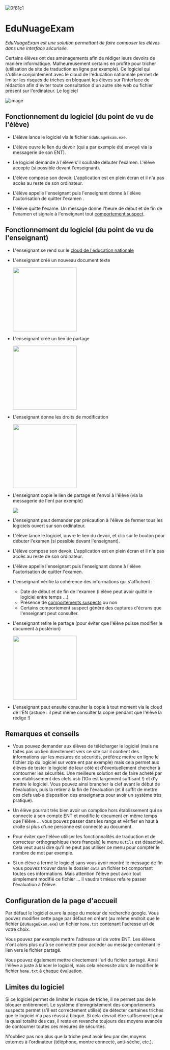 <!-- https://badgen.net/badge/EduNuageExam/T%C3%A9l%C3%A9charger/0f81c1?icon=github -->
![0f81c1](https://user-images.githubusercontent.com/53106394/220177662-84190745-6f65-44d8-aa69-57af03b523dd.svg)

# EduNuageExam

*EduNuageExam est une solution permettant de faire composer les élèves dans une interface sécurisée.*

Certains élèves ont des aménagements afin de rédiger leurs devoirs de manière informatique. Malheureusement certains en profite pour tricher (utilisation de site de traduction en ligne par exemple). Ce logiciel qui s'utilise conjointement avec le cloud de l'éducation nationnale permet de limiter les risques de triches en bloquant les élèves sur l'interface de rédaction afin d'éviter toute consultation d'un autre site web ou fichier présent sur l'ordinateur. Le logiciel 

![image](https://user-images.githubusercontent.com/53106394/220179066-473031ce-4272-4149-a89c-691a4e7dfc54.png)


## Fonctionnement du logiciel (du point de vu de l'élève)

- L'élève lance le logiciel via le fichier `EduNuageExam.exe`.

- L'élève ouvre le lien du devoir (qui a par exemple été envoyé via la messagerie de son ENT).

- Le logiciel demande à l'élève s'il souhaite débuter l'examen. L'élève accepte (si possible devant l'enseignant).

- L'élève compose son devoir. L'application est en plein écran et il n'a pas accès au reste de son ordinateur.

- L'élève appelle l'enseignant puis l'enseignant donne à l'élève l'autorisation de quitter l'examen .

- L'élève quitte l'exame. Un message donne l'heure de début et de fin de l'examen et signale à l'enseignant tout [comportement suspect](https://github.com/DegrangeM/EduNuageExam/wiki/Les-comportements-suspects).

## Fonctionnement du logiciel (du point de vu de l'enseignant)

- L'enseignant se rend sur le [cloud de l'éducation nationale](https://nuage.apps.education.fr/)

- L'enseignant créé un nouveau document texte

  <img src="https://user-images.githubusercontent.com/53106394/220179566-dbba53de-b307-40a1-8424-5e454573b693.png" height="200" />

- L'enseignant créé un lien de partage

  <img src="https://user-images.githubusercontent.com/53106394/220180416-05fc1114-80ac-4c4e-b793-bc0b9cdb14c1.png" height="200" />

- L'enseignant donne les droits de modification

  <img src="https://user-images.githubusercontent.com/53106394/220180135-7a382ded-1ebb-4c43-8db4-6dd22192786e.png" height="200" />

- L'enseignant copie le lien de partage et l'envoi à l'élève (via la messagerie de l'ent par exemple)

  <img src="https://user-images.githubusercontent.com/53106394/220180743-c187a880-747c-44d2-b6af-a5dde9bac5d3.png" />

- L'enseignant peut demander par précaution à l'élève de fermer tous les logiciels ouvert sur son ordinateur.

- L'élève lance le logiciel, ouvre le lien du devoir, et clic sur le bouton pour débuter l'examen (si possible devant l'enseignant).

- L'élève compose son devoir. L'application est en plein écran et il n'a pas accès au reste de son ordinateur.

- L'élève appelle l'enseignant puis l'enseignant donne à l'élève l'autorisation de quitter l'examen.

- L'enseignant vérifie la cohérence des informations qui s'affichent :
  - Date de début et de fin de l'examen (l'élève peut avoir quitté le logiciel entre temps ...)
  - Présence de [comportements suspects](https://github.com/DegrangeM/EduNuageExam/wiki/Les-comportements-suspects) ou non
  - Certains comportement suspect génère des captures d'écrans que l'enseignant peut consulter.

- L'enseignant retire le partage (pour éviter que l'élève puisse modifier le document à postériori)

  <img src="https://user-images.githubusercontent.com/53106394/220181775-ffaa88fc-fb51-480e-bb40-d3fdc30cd723.png" height="200" />

- L'enseignant peut ensuite consulter la copie à tout moment via le cloud de l'EN (astuce : il peut même consulter la copie pendant que l'élève la rédige !)

## Remarques et conseils

- Vous pouvez demander aux élèves de télécharger le logiciel (mais ne faites pas un lien directement vers ce site car il contient des informations sur les mesures de sécurités, préférez mettre en ligne le fichier zip du logiciel sur votre ent par exemple) mais cela permet aux élèves de tester le logiciel de leur côté et d'éventuellement chercher à contourner les sécurités. Une meilleure solution est de faire acheté par son établissement des clefs usb (1Go est largement suffisant !) et d'y mettre le logiciel. Vous pouvez ainsi brancher la clef avant le début de l'évaluation, puis la retirer à la fin de l'évaluation (et il suffit de mettre ces clefs usb à disposition des enseignants pour avoir un système très pratique).

- Un élève pourrait très bien avoir un complice hors établissement qui se connecte à son compte ENT et modifie le document en même temps que l'élève ... vous pouvez passer dans les rangs et vérifier en haut à droite si plus d'une personne est connecté au document.

- Pour éviter que l'élève utiliser les fonctionnalités de traduction et de correcteur orthographique (hors français) le menu `Outils` est désactivé. Cela veut aussi dire qu'il ne peut pas utiliser ce menu pour compter le nombre de mot par exemple.

- Si un élève a fermé le logiciel sans vous avoir montré le message de fin vous pouvez trouver dans le dossier `data` un fichier txt comportant toutes ces informations. Mais attention l'élève peut avoir tout simplement modifié ce fichier ... Il vaudrait mieux refaire passer l'évaluation à l'élève.

## Configuration de la page d'accueil

Par défaut le logiciel ouvre la page du moteur de recherche google. Vous pouvez modifier cette page par défaut en créant (au même endroit que le fichier `EduNuageExam.exe`) un fichier `home.txt` contenant l'adresse url de votre choix.

Vous pouvez par exemple mettre l'adresse url de votre ENT. Les élèves n'ont alors plus qu'à se connecter pour accéder au message contenant le lien vers le fichier partagé.

Vous pouvez également mettre directement l'url du fichier partagé. Ainsi l'élève a juste à lancer le logiciel, mais cela nécessite alors de modifier le fichier `home.txt` à chaque évaluation.

## Limites du logiciel

Si ce logiciel permet de limiter le risque de triche, il ne permet pas de le bloquer entièrement. Le système d'enregristement des comportements suspects permet (s'il est correctement utilisé) de détecter certaines triches que le logiciel n'a pas réussi à bloqué. Si cela devrait être suffisement pour la quasi totalité des cas, il reste en revanche toujours des moyens avancés de contourner toutes ces mesures de sécurités. 

N'oubliez pas non plus que la triche peut avoir lieu par des moyens externes à l'ordinateur (téléphone, montre connecté, anti-sèche, etc.).
